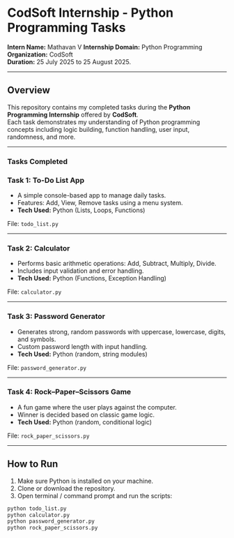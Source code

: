 # CodSoft Internship - Python Programming Tasks

**Intern Name:** Mathavan V 
**Internship Domain:** Python Programming  
**Organization:** CodSoft  
**Duration:** 25 July 2025 to 25 August 2025.

---

## Overview

This repository contains my completed tasks during the **Python Programming Internship** offered by **CodSoft**.  
Each task demonstrates my understanding of Python programming concepts including logic building, function handling, user input, randomness, and more.

---

### Tasks Completed

### Task 1: To-Do List App
- A simple console-based app to manage daily tasks.
- Features: Add, View, Remove tasks using a menu system.
- **Tech Used:** Python (Lists, Loops, Functions)

File: `todo_list.py`

---

### Task 2: Calculator
- Performs basic arithmetic operations: Add, Subtract, Multiply, Divide.
- Includes input validation and error handling.
- **Tech Used:** Python (Functions, Exception Handling)

File: `calculator.py`

---

### Task 3: Password Generator
- Generates strong, random passwords with uppercase, lowercase, digits, and symbols.
- Custom password length with input handling.
- **Tech Used:** Python (random, string modules)

File: `password_generator.py`

---

### Task 4: Rock–Paper–Scissors Game
- A fun game where the user plays against the computer.
- Winner is decided based on classic game logic.
- **Tech Used:** Python (random, conditional logic)

File: `rock_paper_scissors.py`

---

## How to Run

1. Make sure Python is installed on your machine.
2. Clone or download the repository.
3. Open terminal / command prompt and run the scripts:

```bash
python todo_list.py
python calculator.py
python password_generator.py
python rock_paper_scissors.py
